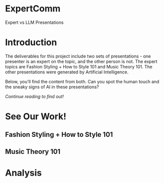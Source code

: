 # ExpertComm
Expert vs LLM Presentations

# Introduction
The deliverables for this project include two sets of presentations - one presenter is an expert on the topic, and the other person is not. The expert topics are Fashion Styling + How to Style 101 and Music Theory 101. The other presentations were generated by Artificial Intelligence. 

Below, you'll find the content from both. Can you spot the human touch and the sneaky signs of AI in these presentations? 

*Continue reading to find out!*



# See Our Work!


## Fashion Styling + How to Style 101


## Music Theory 101


# Analysis 